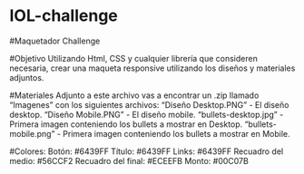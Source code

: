# IOL-challenge


#Maquetador Challenge

#Objetivo
Utilizando Html, CSS y cualquier librería que consideren necesaria, crear una maqueta
responsive utilizando los diseños y materiales adjuntos.


#Materiales
Adjunto a este archivo vas a encontrar un .zip llamado “Imagenes” con los siguientes archivos:
“Diseño Desktop.PNG” - El diseño desktop.
“Diseño Mobile.PNG” - El diseño mobile.
“bullets-desktop.jpg” - Primera imagen conteniendo los bullets a mostrar en Desktop.
“bullets-mobile.png” - Primera imagen conteniendo los bullets a mostrar en Mobile.


#Colores:
Botón: #6439FF
Título: #6439FF
Links: #6439FF
Recuadro del medio: #56CCF2
Recuadro del final: #ECEEFB
Monto: #00C07B

